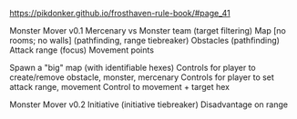 https://pikdonker.github.io/frosthaven-rule-book/#page_41

Monster Mover v0.1
Mercenary vs Monster team (target filtering)
Map [no rooms; no walls] (pathfinding, range tiebreaker)
Obstacles (pathfinding)
Attack range (focus)
Movement points

Spawn a "big" map (with identifiable hexes)
Controls for player to create/remove obstacle, monster, mercenary
Controls for player to set attack range, movement
Control to movement + target hex

Monster Mover v0.2
Initiative (initiative tiebreaker)
Disadvantage on range
